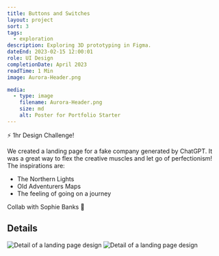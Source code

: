 ```yaml
---
title: Buttons and Switches
layout: project
sort: 3
tags:
  - exploration
description: Exploring 3D prototyping in Figma.
dateEnd: 2023-02-15 12:00:01
role: UI Design
completionDate: April 2023
readTime: 1 Min
image: Aurora-Header.png

media:
  - type: image
    filename: Aurora-Header.png
    size: md
    alt: Poster for Portfolio Starter
---
```

⚡️ 1hr Design Challenge!

We created a landing page for a fake company generated by ChatGPT. It was a great way to flex the creative muscles and let go of perfectionism!
The inspirations are:
- The Northern Lights
- Old Adventurers Maps
- The feeling of going on a journey

Collab with Sophie Banks 💍
## Details
<img src='https://github.com/jamco1229/jamco-personal/blob/master/content/media/aurora-1?raw=true' alt='Detail of a landing page design'>

<img src='https://github.com/jamco1229/jamco-personal/blob/master/content/media/aurora-2?raw=true' alt='Detail of a landing page design'>

